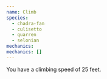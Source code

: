 ```yaml
---
name: Climb
species:
  - chadra-fan
  - culisetto
  - quarren
  - selonian
mechanics:
mechanics: []
---
```

You have a climbing speed of 25 feet.
